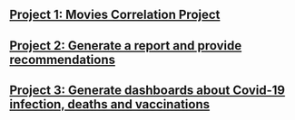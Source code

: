 ## [Project 1: Movies Correlation Project](https://github.com/checkming00/Portfolio/blob/main/Correlation/Movies%20Correlation%20Project.ipynb)

## [Project 2: Generate a report and provide recommendations](https://github.com/checkming00/Portfolio/tree/main/Utilization_rate)

## [Project 3: Generate dashboards about Covid-19 infection, deaths and vaccinations](https://github.com/checkming00/Portfolio/tree/main/Covid)


